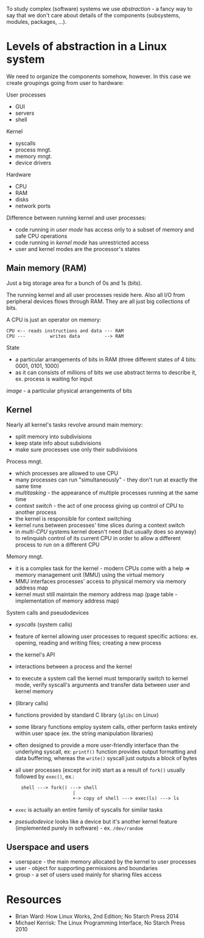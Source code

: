 To study complex (software) systems we use *abstraction* - a fancy way to say that we
don't care about details of the components (subsystems, modules, packages,
...).

Levels of abstraction in a Linux system
=======================================

We need to organize the components somehow, however. In this case we create
groupings going from user to hardware:

User processes
* GUI
* servers
* shell

Kernel
* syscalls
* process mngt.
* memory mngt.
* device drivers

Hardware
* CPU
* RAM
* disks
* network ports

Difference between running kernel and user processes:
* code running in *user mode* has access only to a subset of memory and safe
    CPU operations
* code running in *kernel mode* has unrestricted access
* user and kernel modes are the processor's states

Main memory (RAM)
-----------------

Just a big storage area for a bunch of 0s and 1s (bits).

The running kernel and all user processes reside here. Also all I/O from peripheral devices flows through RAM. They are all just big collections of bits.

A CPU is just an operator on memory:

    CPU <-- reads instructions and data --- RAM
    CPU ---         writes data         --> RAM

State
* a particular arrangements of bits in RAM (three different states of 4 bits: 0001, 0101, 1000)
* as it can consists of millions of bits we use abstract terms to describe it, ex. process is waiting for input

*image* - a particular physical arrangements of bits

Kernel
------

Nearly all kernel's tasks revolve around main memory:
* split memory into subdivisions
* keep state info about subdivisions
* make sure processes use only their subdivisions

Process mngt.
* which processes are allowed to use CPU
* many processes can run "simultaneously" - they don't run at exactly the same time
 * *multitasking* - the appearance of multiple processes running at the same time
* *context switch* - the act of one process giving up control of CPU to another process
 * the kernel is responsible for context switching
* kernel runs between processes' time slices during a context switch
* in *multi-CPU* systems kernel doesn't need (but usually does so anyway) to relinquish control of its current
    CPU in order to allow a different process to run on a different CPU

Memory mngt.
* it is a complex task for the kernel - modern CPUs come with a help => memory
    management unit (MMU) using the virtual memory
* MMU interfaces processes' access to physical memory via memory address map
* kernel must still maintain the memory address map (page table -
    implementation of memory address map)

System calls and pseudodevices
* *syscalls* (system calls)
 * feature of kernel allowing user processes to request specific actions: ex.
     opening, reading and writing files; creating a new process
 * the kernel's API
 * interactions between a process and the kernel
 * to execute a system call the kernel must temporarily switch to kernel mode,
     verify syscall's arguments and transfer data between user and kernel
     memory
* (library calls)
 * functions provided by standard C library (`glibc` on Linux)
 * some library functions employ system calls, other perform tasks entirely within user space (ex. the string manipulation libraries)
 * often designed to provide a more user-friendly interface than the underlying
     syscall, ex: `printf()` function provides output formatting and data
     buffering, whereas the `write()` syscall just outputs a block of bytes
* all user processes (except for init) start as a result of `fork()` usually
    followed by `exec()`, ex.:

        shell ---> fork() ---> shell
                           |
                           +-> copy of shell ---> exec(ls) ---> ls 
* `exec` is actually an entire family of syscalls for similar tasks
* *psesudodevice* looks like a device but it's another kernel feature
    (implemented purely in software) - ex. `/dev/random`

Userspace and users
-------------------

* userspace - the main memory allocated by the kernel to user processes
* user - object for supporting permissions and boundaries
* group - a set of users used mainly for sharing files access

Resources
=========

* Brian Ward: How Linux Works, 2nd  Edition; No Starch Press 2014
* Michael Kerrisk: The Linux Programming Interface, No Starch Press 2010
